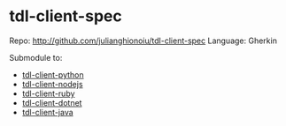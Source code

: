 # tdl-client-spec

Repo: http://github.com/julianghionoiu/tdl-client-spec
Language: Gherkin

Submodule to:

- [tdl-client-python](tdl-client-python.md)
- [tdl-client-nodejs](tdl-client-nodejs.md)
- [tdl-client-ruby](tdl-client-ruby.md)
- [tdl-client-dotnet](tdl-client-dotnet.md)
- [tdl-client-java](tdl-client-java.md)
